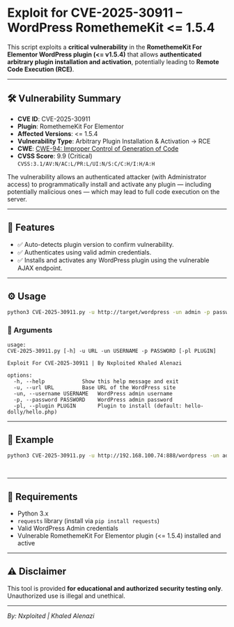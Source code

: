 # Exploit for CVE-2025-30911 – WordPress RomethemeKit <= 1.5.4

This script exploits a **critical vulnerability** in the **RomethemeKit For Elementor WordPress plugin (<= v1.5.4)** that allows **authenticated arbitrary plugin installation and activation**, potentially leading to **Remote Code Execution (RCE)**.

---

## 🛠️ Vulnerability Summary

- **CVE ID**: CVE-2025-30911  
- **Plugin**: RomethemeKit For Elementor  
- **Affected Versions**: <= 1.5.4  
- **Vulnerability Type**: Arbitrary Plugin Installation & Activation → RCE  
- **CWE**: [CWE-94: Improper Control of Generation of Code](https://cwe.mitre.org/data/definitions/94.html)  
- **CVSS Score**: 9.9 (Critical)  
  `CVSS:3.1/AV:N/AC:L/PR:L/UI:N/S:C/C:H/I:H/A:H`

The vulnerability allows an authenticated attacker (with Administrator access) to programmatically install and activate any plugin — including potentially malicious ones — which may lead to full code execution on the server.

---

## 🚀 Features

- ✅ Auto-detects plugin version to confirm vulnerability.
- ✅ Authenticates using valid admin credentials.
- ✅ Installs and activates any WordPress plugin using the vulnerable AJAX endpoint.
---

## ⚙️ Usage

```bash
python3 CVE-2025-30911.py -u http://target/wordpress -un admin -p password -pl hello-dolly/hello.php
```

### 🧩 Arguments

```text
usage: 
CVE-2025-30911.py [-h] -u URL -un USERNAME -p PASSWORD [-pl PLUGIN]

Exploit For CVE-2025-30911 | By Nxploited Khaled Alenazi

options:
  -h, --help            Show this help message and exit
  -u, --url URL         Base URL of the WordPress site
  -un, --username USERNAME   WordPress admin username
  -p, --password PASSWORD    WordPress admin password
  -pl, --plugin PLUGIN       Plugin to install (default: hello-dolly/hello.php)
```

---

## 📝 Example

```bash
python3 CVE-2025-30911.py -u http://192.168.100.74:888/wordpress -un admin  -p admin -pl hello-dolly/hello.php

  
```

---

## 🔐 Requirements

- Python 3.x
- `requests` library (install via `pip install requests`)
- Valid WordPress Admin credentials
- Vulnerable RomethemeKit For Elementor plugin (<= 1.5.4) installed and active

---

## ⚠️ Disclaimer

This tool is provided **for educational and authorized security testing only**. Unauthorized use is illegal and unethical.

---

*By: Nxploited | Khaled Alenazi*
